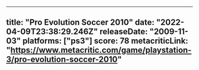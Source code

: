 
---
title: "Pro Evolution Soccer 2010"
date: "2022-04-09T23:38:29.246Z"
releaseDate: "2009-11-03"
platforms: ["ps3"]
score: 78
metacriticLink: "https://www.metacritic.com/game/playstation-3/pro-evolution-soccer-2010"
---
